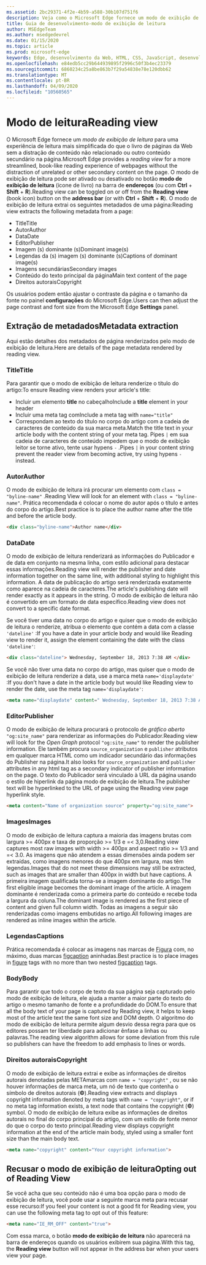 ```yaml
---
ms.assetid: 2bc29371-4f2e-4b59-a588-30b107d751f6
description: Veja como o Microsoft Edge fornece um modo de exibição de leitura para páginas da Web para permitir a leitura sem adição.
title: Guia de desenvolvimento-modo de exibição de leitura
author: MSEdgeTeam
ms.author: msedgedevrel
ms.date: 01/15/2020
ms.topic: article
ms.prod: microsoft-edge
keywords: Edge, desenvolvimento da Web, HTML, CSS, JavaScript, desenvolvedor
ms.openlocfilehash: e84edb5cc29b644939895f2996c50f3b4ec23379
ms.sourcegitcommit: 6860234c25a8be863b7f29a54838e78e120dbb62
ms.translationtype: MT
ms.contentlocale: pt-BR
ms.lasthandoff: 04/09/2020
ms.locfileid: "10560565"
---
```

# <span data-ttu-id="f0756-104">Modo de leitura</span><span class="sxs-lookup"><span data-stu-id="f0756-104">Reading view</span></span>

<span data-ttu-id="f0756-105">O Microsoft Edge fornece um *modo de exibição de leitura* para uma experiência de leitura mais simplificada do que o livro de páginas da Web sem a distração de conteúdo não relacionado ou outro conteúdo secundário na página.</span><span class="sxs-lookup"><span data-stu-id="f0756-105">Microsoft Edge provides a *reading view* for a more streamlined, book-like reading experience of webpages without the distraction of unrelated or other secondary content on the page.</span></span> <span data-ttu-id="f0756-106">O modo de exibição de leitura pode ser ativado ou desativado no botão **modo de exibição de leitura** (ícone de livro) na barra de **endereços** (ou com **Ctrl**  +  **Shift**  +  **R**).</span><span class="sxs-lookup"><span data-stu-id="f0756-106">Reading view can be toggled on or off from the **Reading view** (book icon) button on the **address bar** (or with **Ctrl** + **Shift** + **R**).</span></span> <span data-ttu-id="f0756-107">O modo de exibição de leitura extrai os seguintes metadados de uma página:</span><span class="sxs-lookup"><span data-stu-id="f0756-107">Reading view extracts the following metadata from a page:</span></span>

* <span data-ttu-id="f0756-108">Title</span><span class="sxs-lookup"><span data-stu-id="f0756-108">Title</span></span>
* <span data-ttu-id="f0756-109">Autor</span><span class="sxs-lookup"><span data-stu-id="f0756-109">Author</span></span>
* <span data-ttu-id="f0756-110">Data</span><span class="sxs-lookup"><span data-stu-id="f0756-110">Date</span></span>
* <span data-ttu-id="f0756-111">Editor</span><span class="sxs-lookup"><span data-stu-id="f0756-111">Publisher</span></span>
* <span data-ttu-id="f0756-112">Imagem (s) dominante (s)</span><span class="sxs-lookup"><span data-stu-id="f0756-112">Dominant image(s)</span></span>
* <span data-ttu-id="f0756-113">Legendas da (s) imagem (s) dominante (s)</span><span class="sxs-lookup"><span data-stu-id="f0756-113">Captions of dominant image(s)</span></span>
* <span data-ttu-id="f0756-114">Imagens secundárias</span><span class="sxs-lookup"><span data-stu-id="f0756-114">Secondary images</span></span>
* <span data-ttu-id="f0756-115">Conteúdo do texto principal da página</span><span class="sxs-lookup"><span data-stu-id="f0756-115">Main text content of the page</span></span>
* <span data-ttu-id="f0756-116">Direitos autorais</span><span class="sxs-lookup"><span data-stu-id="f0756-116">Copyright</span></span>

<span data-ttu-id="f0756-117">Os usuários podem então ajustar o contraste da página e o tamanho da fonte no painel **configurações** do Microsoft Edge.</span><span class="sxs-lookup"><span data-stu-id="f0756-117">Users can then adjust the page contrast and font size from the Microsoft Edge **Settings** panel.</span></span>

## <span data-ttu-id="f0756-118">Extração de metadados</span><span class="sxs-lookup"><span data-stu-id="f0756-118">Metadata extraction</span></span>


<span data-ttu-id="f0756-119">Aqui estão detalhes dos metadados de página renderizados pelo modo de exibição de leitura.</span><span class="sxs-lookup"><span data-stu-id="f0756-119">Here are details of the page metadata rendered by reading view.</span></span>

### <span data-ttu-id="f0756-120">Title</span><span class="sxs-lookup"><span data-stu-id="f0756-120">Title</span></span>

<span data-ttu-id="f0756-121">Para garantir que o modo de exibição de leitura renderize o título do artigo:</span><span class="sxs-lookup"><span data-stu-id="f0756-121">To ensure Reading view renders your article's title:</span></span>

* <span data-ttu-id="f0756-122">Incluir um elemento **title** no cabeçalho</span><span class="sxs-lookup"><span data-stu-id="f0756-122">Include a **title** element in your header</span></span>
* <span data-ttu-id="f0756-123">Incluir uma meta tag com</span><span class="sxs-lookup"><span data-stu-id="f0756-123">Include a meta tag with</span></span> `name="title"`
* <span data-ttu-id="f0756-124">Correspondam ao texto do título no corpo do artigo com a cadeia de caracteres de conteúdo da sua marca meta.</span><span class="sxs-lookup"><span data-stu-id="f0756-124">Match the title text in your article body with the content string of your meta tag.</span></span> <span data-ttu-id="f0756-125">Pipes `|` em sua cadeia de caracteres de conteúdo impedem que o modo de exibição leitor se torne ativo, tente usar hypens `-` .</span><span class="sxs-lookup"><span data-stu-id="f0756-125">Pipes `|` in your content string prevent the reader view from becoming active, try using hypens `-` instead.</span></span>

### <span data-ttu-id="f0756-126">Autor</span><span class="sxs-lookup"><span data-stu-id="f0756-126">Author</span></span>

<span data-ttu-id="f0756-127">O modo de exibição de leitura irá procurar um elemento com `class = "byline-name"` .</span><span class="sxs-lookup"><span data-stu-id="f0756-127">Reading View will look for an element with `class = "byline-name"`.</span></span> <span data-ttu-id="f0756-128">Prática recomendada é colocar o nome do autor após o título e antes do corpo do artigo.</span><span class="sxs-lookup"><span data-stu-id="f0756-128">Best practice is to place the author name after the title and before the article body.</span></span>

```html
<div class="byline-name">Author name</div>
```

### <span data-ttu-id="f0756-129">Data</span><span class="sxs-lookup"><span data-stu-id="f0756-129">Date</span></span>

<span data-ttu-id="f0756-130">O modo de exibição de leitura renderizará as informações do Publicador e de data em conjunto na mesma linha, com estilo adicional para destacar essas informações.</span><span class="sxs-lookup"><span data-stu-id="f0756-130">Reading view will render the publisher and date information together on the same line, with additional styling to highlight this information.</span></span> <span data-ttu-id="f0756-131">A data de publicação do artigo será renderizada exatamente como aparece na cadeia de caracteres.</span><span class="sxs-lookup"><span data-stu-id="f0756-131">The article's publishing date will render exactly as it appears in the string.</span></span> <span data-ttu-id="f0756-132">O modo de exibição de leitura não é convertido em um formato de data específico.</span><span class="sxs-lookup"><span data-stu-id="f0756-132">Reading view does not convert to a specific date format.</span></span>

<span data-ttu-id="f0756-133">Se você tiver uma data no corpo do artigo e quiser que o modo de exibição de leitura o renderize, atribua o elemento que contém a data com a classe `'dateline'` :</span><span class="sxs-lookup"><span data-stu-id="f0756-133">If you have a date in your article body and would like Reading view to render it, assign the element containing the date with the class `'dateline'`:</span></span>

```html
<div class="dateline"> Wednesday, September 18, 2013 7:38 AM </div>
```

<span data-ttu-id="f0756-134">Se você não tiver uma data no corpo do artigo, mas quiser que o modo de exibição de leitura renderize a data, use a marca meta `name='displaydate'` :</span><span class="sxs-lookup"><span data-stu-id="f0756-134">If you don't have a date in the article body but would like Reading view to render the date, use the meta tag `name='displaydate'`:</span></span>

```html
<meta name="displaydate" content=" Wednesday, September 18, 2013 7:38 AM ">
```

### <span data-ttu-id="f0756-135">Editor</span><span class="sxs-lookup"><span data-stu-id="f0756-135">Publisher</span></span>

<span data-ttu-id="f0756-136">O modo de exibição de leitura procurará o protocolo de *gráfico aberto* `"og:site_name"` para renderizar as informações do Publicador.</span><span class="sxs-lookup"><span data-stu-id="f0756-136">Reading view will look for the *Open Graph* protocol `"og:site_name"` to render the publisher information.</span></span> <span data-ttu-id="f0756-137">Ele também procura `source_organization` e `publisher` atributos em qualquer marca HTML como um indicador secundário das informações do Publisher na página.</span><span class="sxs-lookup"><span data-stu-id="f0756-137">It also looks for `source_organization` and `publisher` attributes in any html tag as a secondary indicator of publisher information on the page.</span></span> <span data-ttu-id="f0756-138">O texto do Publicador será vinculado à URL da página usando o estilo de hiperlink da página modo de exibição de leitura.</span><span class="sxs-lookup"><span data-stu-id="f0756-138">The publisher text will be hyperlinked to the URL of page using the Reading view page hyperlink style.</span></span>

```html
<meta content="Name of organization source" property="og:site_name">
```

### <span data-ttu-id="f0756-139">Images</span><span class="sxs-lookup"><span data-stu-id="f0756-139">Images</span></span>

<span data-ttu-id="f0756-140">O modo de exibição de leitura captura a maioria das imagens brutas com largura >= 400px e taxa de proporção >= 1/3 e =< 3,0.</span><span class="sxs-lookup"><span data-stu-id="f0756-140">Reading view captures most raw images with width >= 400px and aspect ratio >= 1/3 and =< 3.0.</span></span> <span data-ttu-id="f0756-141">As imagens que não atendem a essas dimensões ainda podem ser extraídas, como imagens menores do que 400px em largura, mas têm legendas.</span><span class="sxs-lookup"><span data-stu-id="f0756-141">Images that do not meet these dimensions may still be extracted, such as images that are smaller than 400px in width but have captions.</span></span> <span data-ttu-id="f0756-142">A primeira imagem qualificada torna-se a imagem dominante do artigo.</span><span class="sxs-lookup"><span data-stu-id="f0756-142">The first eligible image becomes the dominant image of the article.</span></span> <span data-ttu-id="f0756-143">A imagem dominante é renderizada como a primeira parte do conteúdo e recebe toda a largura da coluna.</span><span class="sxs-lookup"><span data-stu-id="f0756-143">The dominant image is rendered as the first piece of content and given full column width.</span></span> <span data-ttu-id="f0756-144">Todas as imagens a seguir são renderizadas como imagens embutidas no artigo.</span><span class="sxs-lookup"><span data-stu-id="f0756-144">All following images are rendered as inline images within the article.</span></span>

### <span data-ttu-id="f0756-145">Legendas</span><span class="sxs-lookup"><span data-stu-id="f0756-145">Captions</span></span>

<span data-ttu-id="f0756-146">Prática recomendada é colocar as imagens nas marcas de [Figura](https://msdn.microsoft.com/library/gg593038(v=vs.85).aspx) com, no máximo, duas marcas [figcaption](https://msdn.microsoft.com/library/gg593037(v=vs.85).aspx) aninhadas.</span><span class="sxs-lookup"><span data-stu-id="f0756-146">Best practice is to place images in [figure](https://msdn.microsoft.com/library/gg593038(v=vs.85).aspx) tags with no more than two nested [figcaption](https://msdn.microsoft.com/library/gg593037(v=vs.85).aspx) tags.</span></span>

### <span data-ttu-id="f0756-147">Body</span><span class="sxs-lookup"><span data-stu-id="f0756-147">Body</span></span>

<span data-ttu-id="f0756-148">Para garantir que todo o corpo de texto da sua página seja capturado pelo modo de exibição de leitura, ele ajuda a manter a maior parte do texto do artigo o mesmo tamanho de fonte e a profundidade do DOM.</span><span class="sxs-lookup"><span data-stu-id="f0756-148">To ensure that all the body text of your page is captured by Reading view, it helps to keep most of the article text the same font size and DOM depth.</span></span> <span data-ttu-id="f0756-149">O algoritmo do modo de exibição de leitura permite algum desvio dessa regra para que os editores possam ter liberdade para adicionar ênfase a linhas ou palavras.</span><span class="sxs-lookup"><span data-stu-id="f0756-149">The reading view algorithm allows for some deviation from this rule so publishers can have the freedom to add emphasis to lines or words.</span></span>

### <span data-ttu-id="f0756-150">Direitos autorais</span><span class="sxs-lookup"><span data-stu-id="f0756-150">Copyright</span></span>

<span data-ttu-id="f0756-151">O modo de exibição de leitura extrai e exibe as informações de direitos autorais denotadas pelas METAmarcas com `name = "copyright"` , ou se não houver informações de marca meta, um nó de texto que contenha o símbolo de direitos autorais (**©**).</span><span class="sxs-lookup"><span data-stu-id="f0756-151">Reading view extracts and displays copyright information denoted by meta tags with `name = "copyright"`, or if no meta tag information exists, a text node that contains the copyright (**©**) symbol.</span></span> <span data-ttu-id="f0756-152">O modo de exibição de leitura exibe as informações de direitos autorais no final do corpo principal do artigo, com um estilo de fonte menor do que o corpo do texto principal.</span><span class="sxs-lookup"><span data-stu-id="f0756-152">Reading view displays copyright information at the end of the article main body, styled using a smaller font size than the main body text.</span></span>

```html
<meta name="copyright" content="Your copyright information">
```

## <span data-ttu-id="f0756-153">Recusar o modo de exibição de leitura</span><span class="sxs-lookup"><span data-stu-id="f0756-153">Opting out of Reading View</span></span>


<span data-ttu-id="f0756-154">Se você acha que seu conteúdo não é uma boa opção para o modo de exibição de leitura, você pode usar a seguinte marca meta para recusar esse recurso:</span><span class="sxs-lookup"><span data-stu-id="f0756-154">If you feel your content is not a good fit for Reading view, you can use the following meta tag to opt out of this feature:</span></span>

```html
<meta name="IE_RM_OFF" content="true">
```

<span data-ttu-id="f0756-155">Com essa marca, o botão **modo de exibição de leitura** não aparecerá na barra de endereços quando os usuários exibirem sua página.</span><span class="sxs-lookup"><span data-stu-id="f0756-155">With this tag, the **Reading view** button will not appear in the address bar when your users view your page.</span></span>
